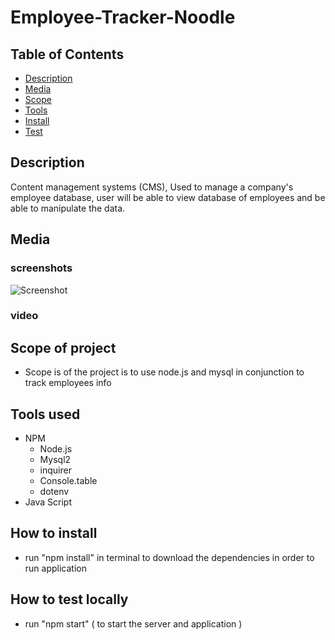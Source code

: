 # Employee-Tracker-Noodle

## Table of Contents
- [Description](#description)
- [Media](#media)
- [Scope](#scope-of-project)
- [Tools](#tools-used)
- [Install](#how-to-install)
- [Test](#how-to-test)

## Description
Content management systems (CMS), Used to manage a company's employee database, user will be able to view database of employees and be able to manipulate the data.

## Media
### screenshots
![Screenshot]()
### video 



## Scope of project
- Scope is of the project is to use node.js and mysql in conjunction to track employees info


## Tools used
- NPM
    - Node.js
    - Mysql2
    - inquirer
    - Console.table
    - dotenv
- Java Script


## How to install 
- run "npm install" in terminal to download the dependencies in order to run application

## How to test locally
- run "npm start" ( to start the server and application )



